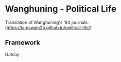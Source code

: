 # Wanghuning - Political Life

Translation of Wanghuning's '94 journals.
(https://iamswain25.github.io/political-life/)

## Framework

Gatsby